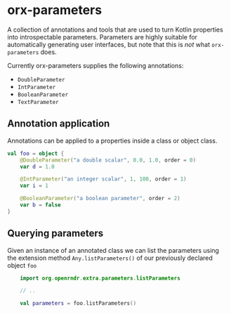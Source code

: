 # orx-parameters

A collection of annotations and tools that are used to turn Kotlin properties into introspectable parameters. Parameters 
are highly suitable for automatically generating user interfaces, but note that this is _not_ what `orx-parameters` does.

Currently orx-parameters supplies the following annotations:

 - `DoubleParameter`
 - `IntParameter`
 - `BooleanParameter`
 - `TextParameter`

## Annotation application

Annotations can be applied to a properties inside a class or object class.

````kotlin
val foo = object {
    @DoubleParameter("a double scalar", 0.0, 1.0, order = 0)
    var d = 1.0

    @IntParameter("an integer scalar", 1, 100, order = 1)
    var i = 1

    @BooleanParameter("a boolean parameter", order = 2)
    var b = false
}
````

## Querying parameters

Given an instance of an annotated class we can list the parameters using the extension method 
`Any.listParameters()` of our previously declared object `foo` 

```kotlin
    import org.openrndr.extra.parameters.listParameters

    // ..

    val parameters = foo.listParameters()
```


